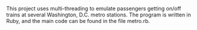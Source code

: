 This project uses multi-threading to emulate passengers getting on/off trains at several Washington, D.C. metro stations. The program is written in Ruby, and the main code can be found in the file metro.rb.
